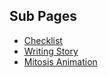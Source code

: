 ## Sub Pages
- [Checklist](/checklist)
- [Writing Story](/lookingforward)
- [Mitosis Animation](/mitosis.svg)

